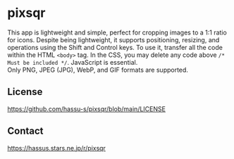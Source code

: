 # pixsqr
This app is lightweight and simple, perfect for cropping images to a 1:1 ratio for icons.
Despite being lightweight, it supports positioning, resizing, and operations using the Shift and Control keys.
To use it, transfer all the code within the HTML `<body>` tag. In the CSS, you may delete any code above `/* Must be included */`. JavaScript is essential.  
Only PNG, JPEG (JPG), WebP, and GIF formats are supported.

## License
https://github.com/hassu-s/pixsqr/blob/main/LICENSE

## Contact
https://hassus.stars.ne.jp/r/pixsqr
